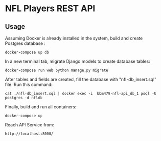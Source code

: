 # NFL Players REST API

## Usage
Assuming Docker is already installed in the system, build and create Postgres database :

```
docker-compose up db
```

In a new terminal tab, migrate Django models to create database tables:

```
docker-compose run web python manage.py migrate
```

After tables and fields are created, fill the database with "nfl-db_insert.sql" file. Run this command:
```
cat ./nfl-db_insert.sql | docker exec -i  bbm479-nfl-api_db_1 psql -U postgres -d nfldb
```

Finally, build and run all containers:

```
docker-compose up
```

Reach API Service from:

```
http://localhost:8000/
```